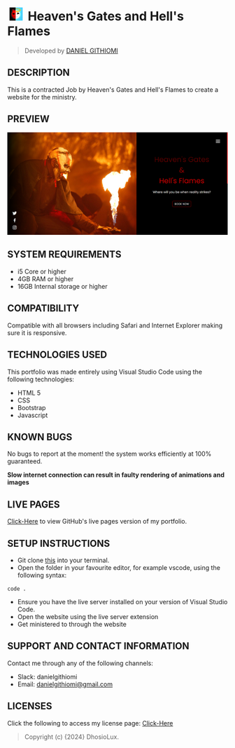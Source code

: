 # [<img src="Assets\Images/logo.jpg" height="30" style="margin:0 5px" alt="Portfolio"/>](https://githiomi.github.io/HGHF) Heaven's Gates and Hell's Flames

> Developed by <a href="http://github.com/githiomi">DANIEL GITHIOMI</a>

## DESCRIPTION

This is a contracted Job by Heaven's Gates and Hell's Flames to create a website for the ministry.

## PREVIEW

![Website Preview](Assets/Images/Screenshot.png)

## SYSTEM REQUIREMENTS

* i5 Core or higher
* 4GB RAM or higher
* 16GB Internal storage or higher

## COMPATIBILITY

Compatible with all browsers including Safari and Internet Explorer making sure it is responsive.

## TECHNOLOGIES USED

This portfolio was made entirely using Visual Studio Code using the following technologies:

* HTML 5
* CSS
* Bootstrap
* Javascript

## KNOWN BUGS

No bugs to report at the moment! the system works efficiently at 100% guaranteed.

__Slow internet connection can result in faulty rendering of animations and images__

## LIVE PAGES

[Click-Here](https://githiomi.github.io/HGHF/) to view GitHub's live pages version of my portfolio.

## SETUP INSTRUCTIONS

* Git clone [this](https://www.github.com/githiomi/HGHF) into your terminal.  
* Open the folder in your favourite editor, for example vscode, using the following syntax:

``` (Javasript)
code .
```

* Ensure you have the live server installed on your version of Visual Studio Code.
* Open the website using the live server extension
* Get ministered to through the website

## SUPPORT AND CONTACT INFORMATION

Contact me through any of the following channels:

* Slack: danielgithiomi
* Email: <danielgithiomi@gmail.com>

## LICENSES

Click the following to access my license page: [Click-Here](https://githiomi.github.io/Privacy-Policy/)

> Copyright (c) {2024} DhosioLux.
